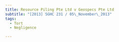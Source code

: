 ```yaml
---
title: Resource Piling Pte Ltd v Geospecs Pte Ltd 
subtitle: "[2013] SGHC 231 / 05\_November\_2013"
tags:
  - Tort
  - Negligence

---
```


